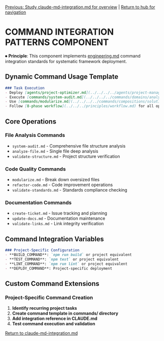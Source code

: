 
[Previous: Study claude-md-integration.md for overview](claude-md-integration.md) | [Return to hub for navigation](../../philosophy/index.md)

# COMMAND INTEGRATION PATTERNS COMPONENT

⏺ **Principle**: This component implements [engineering.md](../../../principles/engineering.md) command integration standards for systematic framework deployment.

## Dynamic Command Usage Template

```markdown
### Task Execution
- Deploy [agents/project-optimizer.md](../../../../agents/project-management/coordination/project-optimizer.md) for complex analysis
- Execute [commands/system-audit.md](../../../../commands/domains/analysis/workflows/system-audit.md) for file examination
- Use [commands/modularize.md](../../../../commands/compositions/solutions/modularize.md) for code refactoring
- Follow [8-phase workflow](../../../principles/workflow.md) for all operations
```

## Core Operations

### File Analysis Commands
- `system-audit.md` - Comprehensive file structure analysis
- `analyze-file.md` - Single file deep analysis
- `validate-structure.md` - Project structure verification

### Code Quality Commands
- `modularize.md` - Break down oversized files
- `refactor-code.md` - Code improvement operations
- `validate-standards.md` - Standards compliance checking

### Documentation Commands
- `create-ticket.md` - Issue tracking and planning
- `update-docs.md` - Documentation maintenance
- `validate-links.md` - Link integrity verification

## Command Integration Variables

```markdown
### Project-Specific Configuration
- **BUILD_COMMAND**: `npm run build` or project equivalent
- **TEST_COMMAND**: `npm test` or project equivalent  
- **LINT_COMMAND**: `npm run lint` or project equivalent
- **DEPLOY_COMMAND**: Project-specific deployment
```

## Custom Command Extensions

### Project-Specific Command Creation
1. **Identify recurring project tasks**
2. **Create command template in commands/ directory**
3. **Add integration reference in CLAUDE.md**
4. **Test command execution and validation**

[Return to claude-md-integration.md](claude-md-integration.md)
